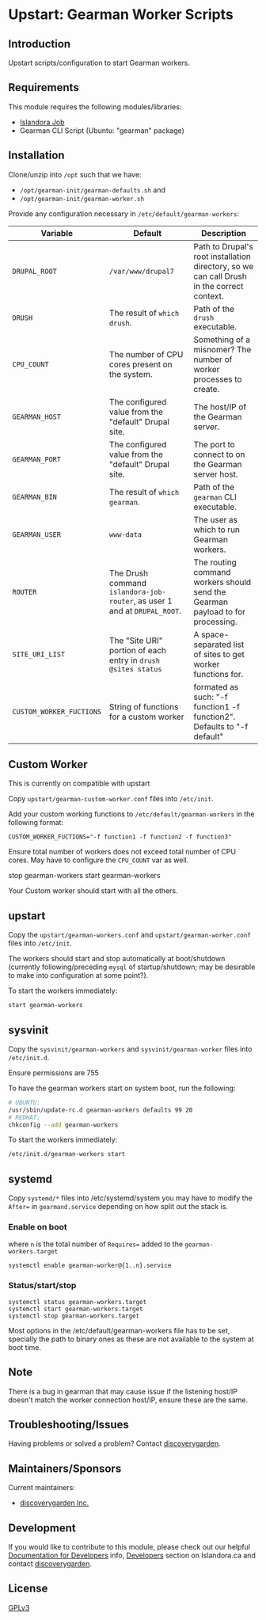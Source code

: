 # Upstart: Gearman Worker Scripts

## Introduction

Upstart scripts/configuration to start Gearman workers.

## Requirements

This module requires the following modules/libraries:

* [Islandora Job](https://github.com/discoverygarden/islandora_job)
* Gearman CLI Script (Ubuntu: "gearman" package)

## Installation

Clone/unzip into `/opt` such that we have:
* `/opt/gearman-init/gearman-defaults.sh` and
* `/opt/gearman-init/gearman-worker.sh`

Provide any configuration necessary in `/etc/default/gearman-workers`:

| Variable | Default | Description |
| -------- | ------- | ----------- |
| `DRUPAL_ROOT` | `/var/www/drupal7` | Path to Drupal's root installation directory, so we can call Drush in the correct context. |
| `DRUSH` | The result of `which drush`. | Path of the `drush` executable. |
| `CPU_COUNT` | The number of CPU cores present on the system. | Something of a misnomer? The number of worker processes to create. |
| `GEARMAN_HOST` | The configured value from the "default" Drupal site. | The host/IP of the Gearman server. |
| `GEARMAN_PORT` | The configured value from the "default" Drupal site. | The port to connect to on the Gearman server host. |
| `GEARMAN_BIN` | The result of `which gearman`. | Path of the `gearman` CLI executable. |
| `GEARMAN_USER` | `www-data` | The user as which to run Gearman workers. |
| `ROUTER` | The Drush command `islandora-job-router`, as user 1 and at `DRUPAL_ROOT`. | The routing command workers should send the Gearman payload to for processing. |
| `SITE_URI_LIST` | The "Site URI" portion of each entry in `drush @sites status` | A space-separated list of sites to get worker functions for. |
| `CUSTOM_WORKER_FUCTIONS` | String of functions for a custom worker | formated as such: "-f function1 -f function2". Defaults to "-f default"   |

## Custom Worker

This is currently on compatible with upstart

Copy `upstart/gearman-custom-worker.conf` files into `/etc/init`.

Add your custom working functions to `/etc/default/gearman-workers` in the following format:
```
CUSTOM_WORKER_FUCTIONS="-f function1 -f function2 -f function3"
```

Ensure total number of workers does not exceed total number of CPU cores. May have to configure the `CPU_COUNT` var as well.

stop gearman-workers
start gearman-workers

Your Custom worker should start with all the others.

## upstart

Copy the `upstart/gearman-workers.conf` and `upstart/gearman-worker.conf` files into `/etc/init`.

The workers should start and stop automatically at boot/shutdown (currently following/preceding `mysql` of startup/shutdown; may be desirable to make into configuration at some point?).

To start the workers immediately:
```bash
start gearman-workers
```

## sysvinit

Copy the `sysvinit/gearman-workers` and `sysvinit/gearman-worker` files into `/etc/init.d`.

Ensure permissions are 755

To have the gearman workers start on system boot, run the following:
```bash
# UBUNTU:
/usr/sbin/update-rc.d gearman-workers defaults 99 20
# REDHAT:
chkconfig --add gearman-workers
```

To start the workers immediately:
```bash
/etc/init.d/gearman-workers start
```
## systemd

Copy `systemd/*` files into /etc/systemd/system you may have to modify the `After=` in `gearmand.service` depending on how split out the stack is. 

### Enable on boot
where `n` is the total number of `Requires=` added to the `gearman-workers.target`

```
systemctl enable gearman-worker@{1..n}.service
```

### Status/start/stop
```
systemctl status gearman-workers.target
systemctl start gearman-workers.target
systemctl stop gearman-workers.target
```

Most options in the /etc/default/gearman-workers file has to be set, specially the path to binary ones as these are not available to the system at boot time.

## Note

There is a bug in gearman that may cause issue if the listening host/IP doesn't match the worker connection host/IP, ensure these are the same. 

## Troubleshooting/Issues

Having problems or solved a problem? Contact [discoverygarden](http://support.discoverygarden.ca).

## Maintainers/Sponsors

Current maintainers:

* [discoverygarden Inc.](http://www.discoverygarden.ca)

## Development

If you would like to contribute to this module, please check out our helpful
[Documentation for Developers](https://github.com/Islandora/islandora/wiki#wiki-documentation-for-developers)
info, [Developers](http://islandora.ca/developers) section on Islandora.ca and
contact [discoverygarden](http://support.discoverygarden.ca).

## License

[GPLv3](http://www.gnu.org/licenses/gpl-3.0.txt)
